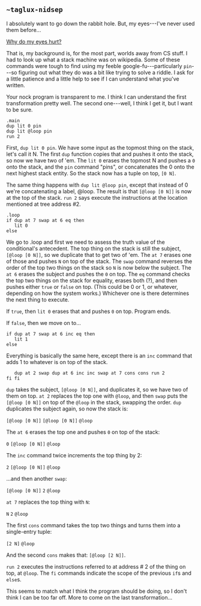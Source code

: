 ## `~taglux-nidsep`
I absolutely want to go down the rabbit hole.  But, my eyes---I've never used them before...

[Why do my eyes hurt?](https://www.youtube.com/watch?v=_6q51Htw5gY#t=03m13s)

That is, my background is, for the most part, worlds away from CS stuff.  I had to look up what a stack machine was on wikipedia.  Some of these commands were tough to find using my feeble google-fu---particularly `pin`---so figuring out what they do was a bit like trying to solve a riddle.  I ask for a little patience and a little help to see if I can understand what you've written.

Your nock program is transparent to me.  I think I can understand the first transformation pretty well.  The second one---well, I think I get it, but I want to be sure.

    .main
    dup lit 0 pin
    dup lit @loop pin
    run 2

First, `dup lit 0 pin`.  We have some input as the topmost thing on the stack, let's call it N.  The first `dup` function copies that and pushes it onto the stack, so now we have two of 'em.  The `lit 0` erases the topmost N and pushes a `0` onto the stack, and the `pin` command "pins", or concatenates the 0 onto the next highest stack entity.  So the stack now has a tuple on top, `[0 N]`.

The same thing happens with `dup lit @loop pin`, except that instead of 0 we're concatenating a label, @loop.  The result is that `[@loop [0 N]]` is now at the top of the stack.  `run 2` says execute the instructions at the location mentioned at tree address #2.

    .loop
    if dup at 7 swap at 6 eq then
       lit 0
    else

We go to .loop and first we need to assess the truth value of the conditional's antecedent.  The top thing on the stack is still the subject, `[@loop [0 N]]`, so we duplicate that to get two of 'em.  The `at 7` erases one of those and pushes `N` on top of the stack.  The `swap` command reverses the order of the top two things on the stack so `N` is now below the subject.  The `at 6` erases the subject and pushes the `0` on top.  The `eq` command checks the top two things on the stack for equality, erases both (?), and then pushes either `true` or `false` on top.  (This could be 0 or 1, or whatever, depending on how the system works.)  Whichever one is there determines the next thing to execute.

If `true`, then `lit 0` erases that and pushes `0` on top.  Program ends.

If `false`, then we move on to...

    if dup at 7 swap at 6 inc eq then
       lit 1
    else

Everything is basically the same here, except there is an `inc` command that adds 1 to whatever is on top of the stack.

       dup at 2 swap dup at 6 inc inc swap at 7 cons cons run 2
    fi fi

`dup` takes the subject, `[@loop [0 N]]`, and duplicates it, so we have two of them on top.  `at 2` replaces the top one with `@loop`, and then `swap` puts the `[@loop [0 N]]` on top of the `@loop` in the stack, swapping the order.  `dup` duplicates the subject again, so now the stack is:

`[@loop [0 N]]`
`[@loop [0 N]]`
`@loop`

The `at 6` erases the top one and pushes `0` on top of the stack:

`0`
`[@loop [0 N]]`
`@loop`

The `inc` command twice increments the top thing by 2:

`2`
`[@loop [0 N]]`
`@loop`

...and then another `swap`:

`[@loop [0 N]]`
`2`
`@loop`

`at 7` replaces the top thing with `N`:

`N`
`2`
`@loop`

The first `cons` command takes the top two things and turns them into a single-entry tuple:

`[2 N]`
`@loop`

And the second `cons` makes that: `[@loop [2 N]]`.

`run 2` executes the instructions referred to at address # 2 of the thing on top, at `@loop`.  The `fi` commands indicate the scope of the previous `if`s and `else`s.

This seems to match what I think the program should be doing, so I don't think I can be too far off.  More to come on the last transformation...